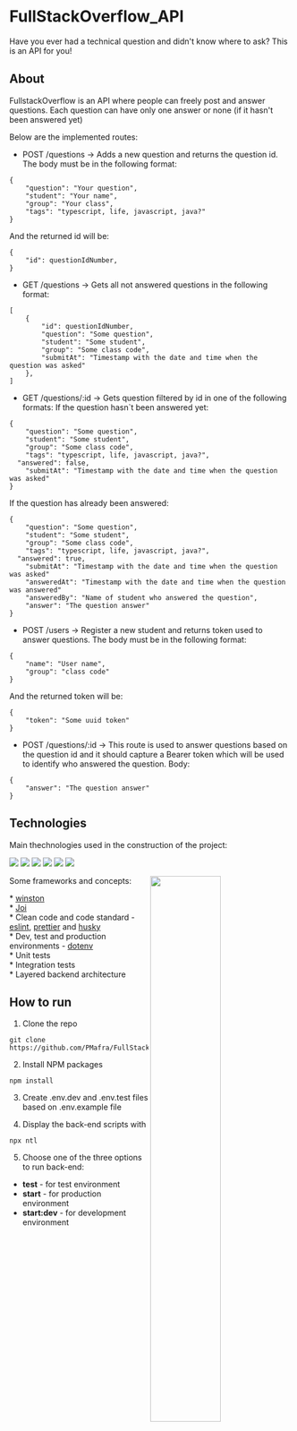 # FullStackOverflow_API

Have you ever had a technical question and didn't know where to ask? This is an API for you!

## About

FullstackOverflow is an API where people can freely post and answer questions. Each question can have only one answer or none (if it hasn't been answered yet)

Below are the implemented routes:

- POST /questions -> Adds a new question and returns the question id. The body must be in the following format:
```
{
	"question": "Your question",
	"student": "Your name",
	"group": "Your class",
	"tags": "typescript, life, javascript, java?"
}
```
And the returned id will be:
```
{
	"id": questionIdNumber,
}
```
- GET /questions -> Gets all not answered questions in the following format:
```
[
	{
		"id": questionIdNumber,
		"question": "Some question", 
		"student": "Some student", 
		"group": "Some class code",
		"submitAt": "Timestamp with the date and time when the question was asked"
	},
]
```
- GET /questions/:id -> Gets question filtered by id in one of the following formats:
If the question hasn`t been answered yet:
```
{
	"question": "Some question",
	"student": "Some student",
	"group": "Some class code",
	"tags": "typescript, life, javascript, java?",
  "answered": false,
	"submitAt": "Timestamp with the date and time when the question was asked"
}
```
If the question has already been answered:
```
{	
	"question": "Some question",
	"student": "Some student",
	"group": "Some class code",
	"tags": "typescript, life, javascript, java?",
  "answered": true,
	"submitAt": "Timestamp with the date and time when the question was asked"
	"answeredAt": "Timestamp with the date and time when the question was answered"
	"answeredBy": "Name of student who answered the question",
	"answer": "The question answer" 
}
```
- POST /users -> Register a new student and returns token used to answer questions. The body must be in the following format:
```
{
	"name": "User name",
	"group": "class code" 
}
```
And the returned token will be:
```
{
	"token": "Some uuid token"
}
```
- POST /questions/:id -> This route is used to answer questions based on the question id and it should capture a Bearer token which will be used to identify who answered the question.
Body:
```
{
	"answer": "The question answer" 
}
```

<!--- API link: https://api-singmeasong.herokuapp.com/ --->

## Technologies
Main thechnologies used in the construction of the project:<br>
<p>
  <img src="https://img.shields.io/badge/-Typescript-green?style=for-the-badge" />
  <img src="https://img.shields.io/badge/-Nodejs-green?style=for-the-badge" />
  <img src="https://img.shields.io/badge/-Express-green?style=for-the-badge" />
  <img src="https://img.shields.io/badge/-PostgreSQL-green?style=for-the-badge" />
  <img src="https://img.shields.io/badge/-Jest-green?style=for-the-badge" />
  <img src="https://img.shields.io/badge/-Supertest-green?style=for-the-badge" />
</p>

Some frameworks and concepts:
<img align="right" width="50%" src="https://user-images.githubusercontent.com/84607762/144898252-6a1404fd-a03f-4924-9757-f556565eb7c6.png" />
<p align="left">
* <a href="https://github.com/winstonjs/winston">winston</a> </br>
* <a href="https://github.com/sideway/joi">Joi</a>  </br>
* Clean code and code standard - <a href="https://eslint.org/">eslint</a>, <a href="https://prettier.io/">prettier</a> and <a href="https://github.com/typicode/husky">husky</a> </br>
* Dev, test and production environments - <a href="https://github.com/motdotla/dotenv">dotenv</a> </br>
* Unit tests </br>
* Integration tests </br>
* Layered backend architecture </br>
</p>

## How to run

1. Clone the repo
```
git clone https://github.com/PMafra/FullStackOverflow_API.git
```
2. Install NPM packages
```
npm install
```
3. Create .env.dev and .env.test files based on .env.example file

4. Display the back-end scripts with
```
npx ntl
```
5. Choose one of the three options to run back-end:
* **test** - for test environment
* **start** - for production environment
* **start:dev** - for development environment
